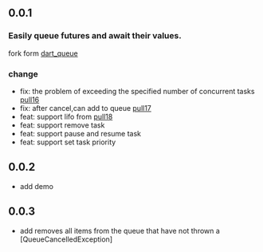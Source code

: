 ## 0.0.1
### Easily queue futures and await their values.
fork form [dart_queue](https://github.com/rknell/dart_queue)
### change
* fix: the problem of exceeding the specified number of concurrent tasks [pull16](https://github.com/rknell/dart_queue/pull/16)
* fix: after cancel,can add to queue [pull17](https://github.com/rknell/dart_queue/pull/17)
* feat: support lifo from [pull18](https://github.com/rknell/dart_queue/pull/18)
* feat: support remove task
* feat: support pause and resume task
* feat: support set task priority

## 0.0.2
* add demo

## 0.0.3
* add removes all items from the queue that have not thrown a [QueueCancelledException]